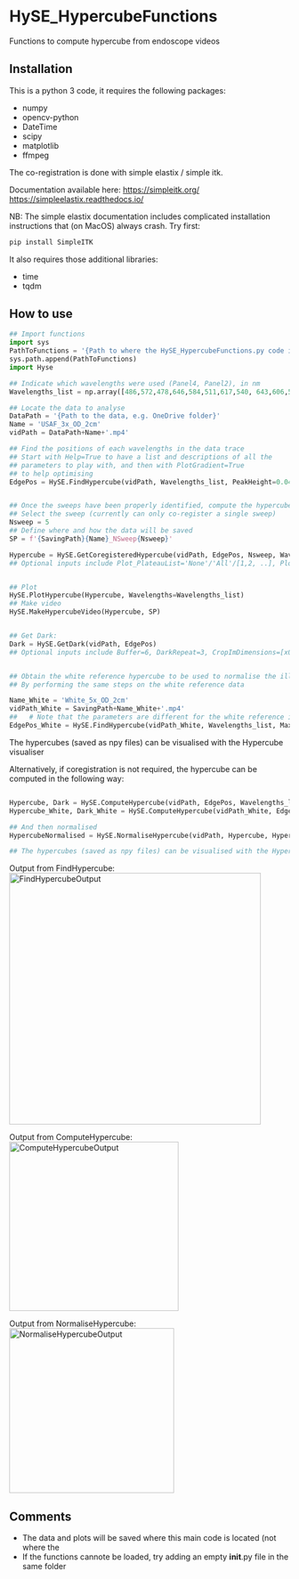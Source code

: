 # HySE_HypercubeFunctions
Functions to compute hypercube from endoscope videos 

## Installation
This is a python 3 code, it requires the following packages:

- numpy
- opencv-python
- DateTime
- scipy
- matplotlib
- ffmpeg

The co-registration is done with simple elastix / simple itk.

Documentation available here:
https://simpleitk.org/
https://simpleelastix.readthedocs.io/

NB: The simple elastix documentation includes complicated installation instructions that (on MacOS) always crash.
Try first: 
```python
pip install SimpleITK
```

It also requires those additional libraries:
- time
- tqdm

## How to use
```python
## Import functions
import sys
PathToFunctions = '{Path to where the HySE_HypercubeFunctions.py code is located}'
sys.path.append(PathToFunctions)
import Hyse

## Indicate which wavelengths were used (Panel4, Panel2), in nm
Wavelengths_list = np.array([486,572,478,646,584,511,617,540, 643,606,563,498,594,526,630,553])

## Locate the data to analyse
DataPath = '{Path to the data, e.g. OneDrive folder}'
Name = 'USAF_3x_OD_2cm'
vidPath = DataPath+Name+'.mp4'

## Find the positions of each wavelengths in the data trace
## Start with Help=True to have a list and descriptions of all the
## parameters to play with, and then with PlotGradient=True
## to help optimising
EdgePos = HySE.FindHypercube(vidPath, Wavelengths_list, PeakHeight=0.045)


## Once the sweeps have been properly identified, compute the hypercube
## Select the sweep (currently can only co-register a single sweep)
Nsweep = 5
## Define where and how the data will be saved
SP = f'{SavingPath}{Name}_NSweep{Nsweep}'

Hypercube = HySE.GetCoregisteredHypercube(vidPath, EdgePos, Nsweep, Wavelengths_list, ImStatic_Plateau=1, ImStatic_Index=8, Buffer=6, SavingPath=SP)
## Optional inputs include Plot_PlateauList='None'/'All'/[1,2, ..], Plot_Index=7, PlotDiff=True


## Plot
HySE.PlotHypercube(Hypercube, Wavelengths=Wavelengths_list)
## Make video
HySE.MakeHypercubeVideo(Hypercube, SP)


## Get Dark:
Dark = HySE.GetDark(vidPath, EdgePos)
## Optional inputs include Buffer=6, DarkRepeat=3, CropImDimensions=[x0,xe, y0,ye]


## Obtain the white reference hypercube to be used to normalise the illumination profile
## By performing the same steps on the white reference data

Name_White = 'White_5x_OD_2cm'
vidPath_White = SavingPath+Name_White+'.mp4'
##   # Note that the parameters are different for the white reference in this example because the repeat number is different
EdgePos_White = HySE.FindHypercube(vidPath_White, Wavelengths_list, MaxSize=60, DarkMin=150, PeakHeight=0.1, PlateauSize=54)

```
The hypercubes (saved as npy files) can be visualised with the Hypercube visualiser

Alternatively, if coregistration is not required, the hypercube can be computed in the following way: 

```python

Hypercube, Dark = HySE.ComputeHypercube(vidPath, EdgePos, Wavelengths_list, Name=Name)
Hypercube_White, Dark_White = HySE.ComputeHypercube(vidPath_White, EdgePos_White, Wavelengths_list, Name=Name)

## And then normalised
HypercubeNormalised = HySE.NormaliseHypercube(vidPath, Hypercube, Hypercube_White, Dark_White, Wavelengths_list)

## The hypercubes (saved as npy files) can be visualised with the Hypercube visualiser
```

Output from FindHypercube:
<img width="452" alt="FindHypercubeOutput" src="https://github.com/user-attachments/assets/b6d45c7a-b74b-455e-97e9-ff4649ad153e">

Output from ComputeHypercube:
<img width="304" alt="ComputeHypercubeOutput" src="https://github.com/user-attachments/assets/afd3fbb1-79c5-4c69-9a6d-0dc0e0fe4a1f">

Output from NormaliseHypercube:
<img width="296" alt="NormaliseHypercubeOutput" src="https://github.com/user-attachments/assets/42648e4a-8a94-481b-9727-0c1ae76998be">

## Comments
- The data and plots will be saved where this main code is located (not where the 
- If the functions cannote be loaded, try adding an empty __init__.py file in the same folder
